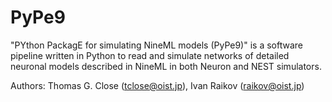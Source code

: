 PyPe9
========

"PYthon PackagE for simulating NineML models (PyPe9)" is a software pipeline written in Python to read and simulate networks of detailed neuronal models described in NineML in both Neuron and NEST simulators.

Authors: Thomas G. Close (tclose@oist.jp), Ivan Raikov (raikov@oist.jp)
